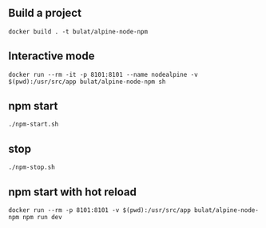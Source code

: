 ## Build a project
```shell
docker build . -t bulat/alpine-node-npm 
```

## Interactive mode
```shell
docker run --rm -it -p 8101:8101 --name nodealpine -v $(pwd):/usr/src/app bulat/alpine-node-npm sh
```

## npm start
```shell
./npm-start.sh
```

## stop
```shell
./npm-stop.sh
```

## npm start with hot reload 
```shell
docker run --rm -p 8101:8101 -v $(pwd):/usr/src/app bulat/alpine-node-npm npm run dev
```